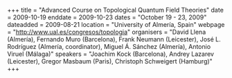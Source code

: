 +++
title = "Advanced Course on Topological Quantum Field Theories"
date = 2009-10-19
enddate = 2009-10-23
dates = "October 19 - 23, 2009"
dateadded = 2009-08-21
location = "University of Almería, Spain"
webpage = "http://www.ual.es/congresos/topologia"
organisers = "David Llena (Almería), Fernando Muro (Barcelona), Frank Neumann (Leicester), José L. Rodríguez (Almería, coordinator), Miguel Á. Sánchez (Almería), Antonio Viruel (Málaga)"
speakers = "Joachim Kock (Barcelona), Andrey Lazarev (Leicester), Gregor Masbaum (Paris), Christoph Schweigert (Hamburg)"
+++
